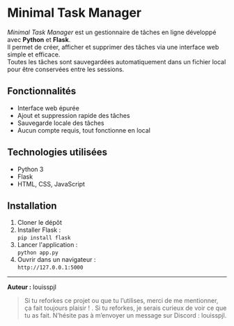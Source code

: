 # Minimal Task Manager

*Minimal Task Manager* est un gestionnaire de tâches en ligne développé avec **Python** et **Flask**.  
Il permet de créer, afficher et supprimer des tâches via une interface web simple et efficace.  
Toutes les tâches sont sauvegardées automatiquement dans un fichier local pour être conservées entre les sessions.

## Fonctionnalités

- Interface web épurée  
- Ajout et suppression rapide des tâches  
- Sauvegarde locale des tâches  
- Aucun compte requis, tout fonctionne en local

## Technologies utilisées

- Python 3  
- Flask  
- HTML, CSS, JavaScript

## Installation

1. Cloner le dépôt  
2. Installer Flask :  
   `pip install flask`  
3. Lancer l'application :  
   `python app.py`  
4. Ouvrir dans un navigateur :  
   `http://127.0.0.1:5000`

---

**Auteur :** louisspjl

> Si tu reforkes ce projet ou que tu l’utilises, merci de me mentionner, ça fait toujours plaisir ! .
> Si tu reforkes, je serais curieux de voir ce que tu as fait. N’hésite pas à m’envoyer un message sur Discord : louisspjl.
